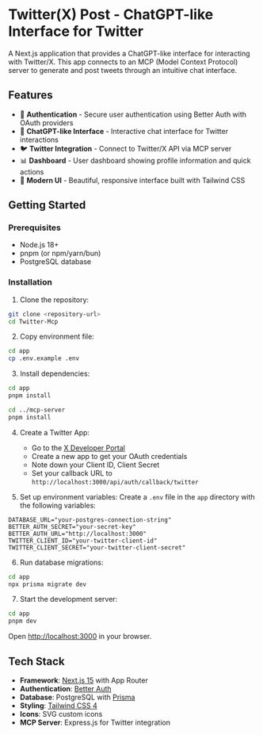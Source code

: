 # Twitter(X) Post - ChatGPT-like Interface for Twitter

A Next.js application that provides a ChatGPT-like interface for interacting with Twitter/X. This app connects to an MCP (Model Context Protocol) server to generate and post tweets through an intuitive chat interface.

## Features

- 🔐 **Authentication** - Secure user authentication using Better Auth with OAuth providers
- 💬 **ChatGPT-like Interface** - Interactive chat interface for Twitter interactions
- 🐦 **Twitter Integration** - Connect to Twitter/X API via MCP server
- 📊 **Dashboard** - User dashboard showing profile information and quick actions
- 🎨 **Modern UI** - Beautiful, responsive interface built with Tailwind CSS

## Getting Started

### Prerequisites

- Node.js 18+ 
- pnpm (or npm/yarn/bun)
- PostgreSQL database

### Installation

1. Clone the repository:
```bash
git clone <repository-url>
cd Twitter-Mcp
```

2. Copy environment file:
```bash
cd app
cp .env.example .env
```

3. Install dependencies:
```bash
cd app
pnpm install

cd ../mcp-server
pnpm install
```

4. Create a Twitter App:
   - Go to the [X Developer Portal](https://developer.x.com/en/portal/dashboard)
   - Create a new app to get your OAuth credentials
   - Note down your Client ID, Client Secret
   - Set your callback URL to `http://localhost:3000/api/auth/callback/twitter`

5. Set up environment variables:
Create a `.env` file in the `app` directory with the following variables:
```env
DATABASE_URL="your-postgres-connection-string"
BETTER_AUTH_SECRET="your-secret-key"
BETTER_AUTH_URL="http://localhost:3000"
TWITTER_CLIENT_ID="your-twitter-client-id"
TWITTER_CLIENT_SECRET="your-twitter-client-secret"
```

6. Run database migrations:
```bash
cd app
npx prisma migrate dev
```

7. Start the development server:
```bash
cd app
pnpm dev
```

Open [http://localhost:3000](http://localhost:3000) in your browser.

## Tech Stack

- **Framework**: [Next.js 15](https://nextjs.org) with App Router
- **Authentication**: [Better Auth](https://www.better-auth.com)
- **Database**: PostgreSQL with [Prisma](https://www.prisma.io)
- **Styling**: [Tailwind CSS 4](https://tailwindcss.com)
- **Icons**: SVG custom icons
- **MCP Server**: Express.js for Twitter integration

